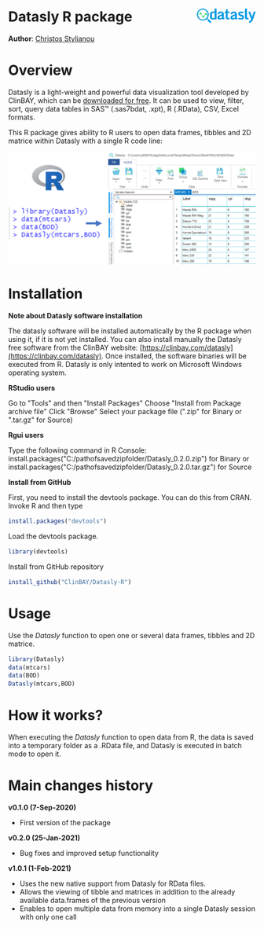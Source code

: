 # Datasly R package <img src="assets/img/datasly-logo.svg" align="right" width="120" />

**Author**:  [Christos Stylianou](https://www.linkedin.com/in/christos-stylianou-9b94b226/)

# Overview

Datasly is a light-weight and powerful data visualization tool developed by ClinBAY, which can be [downloaded for free](https://clinbay.com/datasly).
It can be used to view, filter, sort, query data tables in SAS™ (.sas7bdat, .xpt), R (.RData), CSV, Excel formats.

This R package gives ability to R users to open data frames, tibbles and 2D matrice within Datasly with a single R code line:

<img src="/assets/img/OpenDataslyFromR.png" />

# Installation

**Note about Datasly software installation**

The datasly software will be installed automatically by the R package when using it, if it is not yet installed.
You can also install manually the Datasly free software from the ClinBAY website: [https://clinbay.com/datasly](https://clinbay.com/datasly).
Once installed, the software binaries will be executed from R.
Datasly is only intented to work on Microsoft Windows operating system.

**RStudio users**

Go to "Tools" and then "Install Packages"
Choose "Install from Package archive file"
Click "Browse"
Select your package file (".zip" for Binary or ".tar.gz" for Source)


**Rgui users**

Type the following command in R Console:
install.packages("C:/pathofsavedzipfolder/Datasly_0.2.0.zip") for Binary
or
install.packages("C:/pathofsavedzipfolder/Datasly_0.2.0.tar.gz") for Source

**Install from GitHub**

First, you need to install the devtools package. You can do this from CRAN. Invoke R and then type
```R
install.packages("devtools")
```

Load the devtools package.
```R
library(devtools)
```

Install from GitHub repository
```R
install_github("ClinBAY/Datasly-R")
```

# Usage
Use the *Datasly* function to open one or several data frames, tibbles and 2D matrice.

```R
library(Datasly)
data(mtcars)
data(BOD)
Datasly(mtcars,BOD)
```

# How it works?

When executing the *Datasly* function to open data from R, the data is saved into a temporary folder as a .RData file, and Datasly is executed in batch mode to open it.

# Main changes history

**v0.1.0 (7-Sep-2020)**
- First version of the package

**v0.2.0 (25-Jan-2021)**
- Bug fixes and improved setup functionality

**v1.0.1 (1-Feb-2021)**
- Uses the new native support from Datasly for RData files.
- Allows the viewing of tibble and matrices in addition to the already available data.frames of the previous version
- Enables to open multiple data from memory into a single Datasly session with only one call